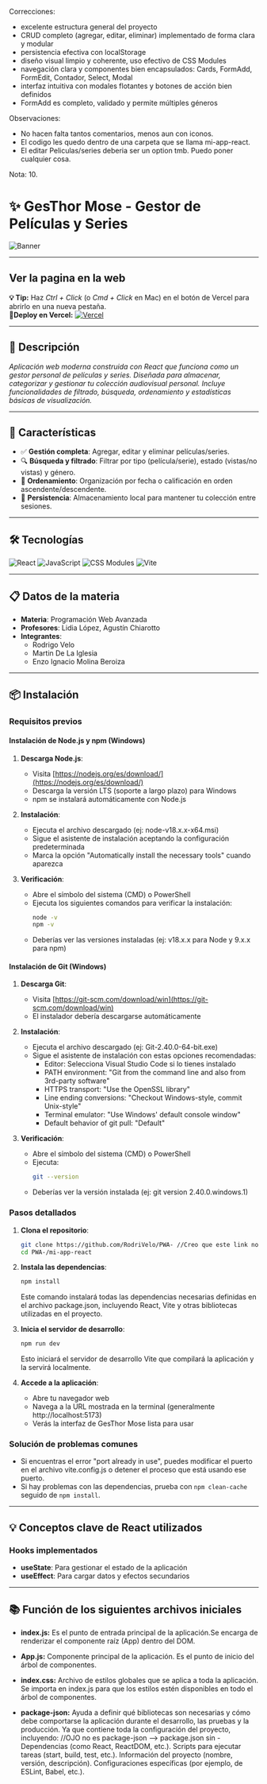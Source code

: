 Correcciones:

- excelente estructura general del proyecto
- CRUD completo (agregar, editar, eliminar) implementado de forma clara y modular
- persistencia efectiva con localStorage
- diseño visual limpio y coherente, uso efectivo de CSS Modules
- navegación clara y componentes bien encapsulados: Cards, FormAdd, FormEdit, Contador, Select, Modal
- interfaz intuitiva con modales flotantes y botones de acción bien definidos
- FormAdd es completo, validado y permite múltiples géneros


Observaciones:
- No hacen falta tantos comentarios, menos aun con iconos.
- El codigo les quedo dentro de una carpeta que se llama mi-app-react.
- El editar Peliculas/series deberia ser un option tmb. Puedo poner cualquier cosa.

Nota: 10.

# ✨ **GesThor Mose - Gestor de Películas y Series**


![Banner](https://img.shields.io/badge/React-PWA-red?style=for-the-badge&logo=react)

---
## **Ver la pagina en la web**
**💡 Tip:** Haz *Ctrl + Click* (o *Cmd + Click* en Mac) en el botón de Vercel para abrirlo en una nueva pestaña.  
**🚀Deploy en Vercel:** [![Vercel](https://img.shields.io/badge/Vercel-000000?style=for-the-badge&logo=vercel&logoColor=white)](https://pwa-psi-dun.vercel.app/)  

---
## **📌 Descripción**

_Aplicación web moderna construida con React que funciona como un gestor personal de películas y series. Diseñada para almacenar, categorizar y gestionar tu colección audiovisual personal. Incluye funcionalidades de filtrado, búsqueda, ordenamiento y estadísticas básicas de visualización._

---

## **🌟 Características**

- ✅ **Gestión completa**: Agregar, editar y eliminar películas/series.
- 🔍 **Búsqueda y filtrado**: Filtrar por tipo (película/serie), estado (vistas/no vistas) y género.
- 🎯 **Ordenamiento**: Organización por fecha o calificación en orden ascendente/descendente.
- 💾 **Persistencia**: Almacenamiento local para mantener tu colección entre sesiones.

---

## **🛠 Tecnologías**

<div align="left">  
  <img src="https://img.shields.io/badge/React-61DAFB?style=for-the-badge&logo=react&logoColor=black" alt="React" />  
  <img src="https://img.shields.io/badge/JavaScript-F7DF1E?style=for-the-badge&logo=javascript&logoColor=black" alt="JavaScript" />
  <img src="https://img.shields.io/badge/CSS_Modules-1572B6?style=for-the-badge&logo=css3&logoColor=white" alt="CSS Modules" />
  <img src="https://img.shields.io/badge/Vite-646CFF?style=for-the-badge&logo=vite&logoColor=white" alt="Vite" />
</div>

---

## **📋 Datos de la materia**

- **Materia**: Programación Web Avanzada
- **Profesores**: Lidia López, Agustín Chiarotto
- **Integrantes**:
  - Rodrigo Velo
  - Martin De La Iglesia
  - Enzo Ignacio Molina Beroiza

---

## **📦 Instalación**  

### Requisitos previos

#### Instalación de Node.js y npm (Windows)
1. **Descarga Node.js**:
   - Visita [https://nodejs.org/es/download/](https://nodejs.org/es/download/)
   - Descarga la versión LTS (soporte a largo plazo) para Windows
   - npm se instalará automáticamente con Node.js

2. **Instalación**:
   - Ejecuta el archivo descargado (ej: node-v18.x.x-x64.msi)
   - Sigue el asistente de instalación aceptando la configuración predeterminada
   - Marca la opción "Automatically install the necessary tools" cuando aparezca

3. **Verificación**:
   - Abre el símbolo del sistema (CMD) o PowerShell
   - Ejecuta los siguientes comandos para verificar la instalación:
     ```bash
     node -v
     npm -v
     ```
   - Deberías ver las versiones instaladas (ej: v18.x.x para Node y 9.x.x para npm)

#### Instalación de Git (Windows)
1. **Descarga Git**:
   - Visita [https://git-scm.com/download/win](https://git-scm.com/download/win)
   - El instalador debería descargarse automáticamente

2. **Instalación**:
   - Ejecuta el archivo descargado (ej: Git-2.40.0-64-bit.exe)
   - Sigue el asistente de instalación con estas opciones recomendadas:
     - Editor: Selecciona Visual Studio Code si lo tienes instalado
     - PATH environment: "Git from the command line and also from 3rd-party software"
     - HTTPS transport: "Use the OpenSSL library"
     - Line ending conversions: "Checkout Windows-style, commit Unix-style"
     - Terminal emulator: "Use Windows' default console window"
     - Default behavior of git pull: "Default"

3. **Verificación**:
   - Abre el símbolo del sistema (CMD) o PowerShell
   - Ejecuta:
     ```bash
     git --version
     ```
   - Deberías ver la versión instalada (ej: git version 2.40.0.windows.1)

### Pasos detallados
1. **Clona el repositorio**:  
   ```bash
   git clone https://github.com/RodriVelo/PWA- //Creo que este link no funciona, revisar.
   cd PWA-/mi-app-react
   ```

2. **Instala las dependencias**:  
   ```bash
   npm install
   ```
   Este comando instalará todas las dependencias necesarias definidas en el archivo package.json, incluyendo React, Vite y otras bibliotecas utilizadas en el proyecto.

3. **Inicia el servidor de desarrollo**:  
   ```bash
   npm run dev
   ```
   Esto iniciará el servidor de desarrollo Vite que compilará la aplicación y la servirá localmente.

4. **Accede a la aplicación**:  
   - Abre tu navegador web
   - Navega a la URL mostrada en la terminal (generalmente http://localhost:5173)
   - Verás la interfaz de GesThor Mose lista para usar

### Solución de problemas comunes
- Si encuentras el error "port already in use", puedes modificar el puerto en el archivo vite.config.js o detener el proceso que está usando ese puerto.
- Si hay problemas con las dependencias, prueba con `npm clean-cache` seguido de `npm install`.

---

## **💡 Conceptos clave de React utilizados**

### Hooks implementados

- **useState**: Para gestionar el estado de la aplicación
- **useEffect**: Para cargar datos y efectos secundarios

---

## **📚 Función de los siguientes archivos iniciales**

- **index.js:** Es el punto de entrada principal de la aplicación.Se encarga de renderizar el componente raíz (App) dentro del DOM.

- **App.js:** Componente principal de la aplicación. Es el punto de inicio del árbol de componentes.

- **index.css:** Archivo de estilos globales que se aplica a toda la aplicación. Se importa en index.js para que los estilos estén disponibles en todo el árbol de componentes.

- **package-json:** Ayuda a definir qué bibliotecas son necesarias y cómo debe comportarse la aplicación durante el desarrollo, las pruebas y la producción. Ya que contiene toda la configuración del proyecto, incluyendo: 
//OJO no es package-json --> package.json sin -
Dependencias (como React, ReactDOM, etc.).
Scripts para ejecutar tareas (start, build, test, etc.).
Información del proyecto (nombre, versión, descripción).
Configuraciones específicas (por ejemplo, de ESLint, Babel, etc.).
